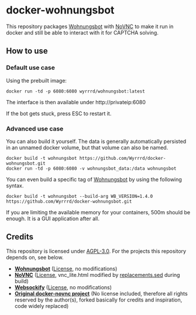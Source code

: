 docker-wohnungsbot
============

This repository packages [Wohnungsbot](https://github.com/neopostmodern/wohnungsbot) with [NoVNC](https://github.com/novnc/NoVNC) to make it run in docker and still be able to interact with it for CAPTCHA solving.

## How to use

### Default use case

Using the prebuilt image:

```
docker run -td -p 6080:6080 wyrrrd/wohnungsbot:latest
```

The interface is then available under http://privateip:6080

If the bot gets stuck, press ESC to restart it.

### Advanced use case

You can also build it yourself. The data is generally automatically persisted in an unnamed docker volume, but that volume can also be named.

```
docker build -t wohnungsbot https://github.com/Wyrrrd/docker-wohnungsbot.git
docker run -td -p 6080:6080 -v wohnungsbot_data:/data wohnungsbot
```

You can even build a specific tag of [Wohnungsbot](https://github.com/neopostmodern/wohnungsbot) by using the following syntax. 

```
docker build -t wohnungsbot --build-arg WB_VERSION=1.4.0 https://github.com/Wyrrrd/docker-wohnungsbot.git
```

If you are limiting the available memory for your containers, 500m should be enough. It is a GUI application after all.

## Credits

This repository is licensed under [AGPL-3.0](https://github.com/Wyrrrd/docker-wohnungsbot/blob/main/LICENSE). For the projects this repository depends on, see below. 

* [**Wohnungsbot**](https://github.com/neopostmodern/wohnungsbot) ([License](https://github.com/neopostmodern/wohnungsbot/blob/master/LICENSE), no modifications)
* [**NoVNC**](https://github.com/novnc/noVNC) ([License](https://github.com/novnc/noVNC/blob/master/LICENSE.txt), vnc_lite.html modified by [replacements.sed](https://github.com/Wyrrrd/docker-wohnungsbot/blob/main/replacements.sed) during build)
* [**Websockify**](https://github.com/novnc/websockify) ([License](https://github.com/novnc/websockify/blob/master/COPYING), no modifications)
* [**Original docker-novnc project**](https://github.com/paimpozhil/docker-novnc) (No license included, therefore all rights reserved by the author(s), forked basically for credits and inspiration, code widely replaced)
